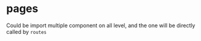 # pages
Could be import multiple component on all level, and the one will be directly called by `routes`
